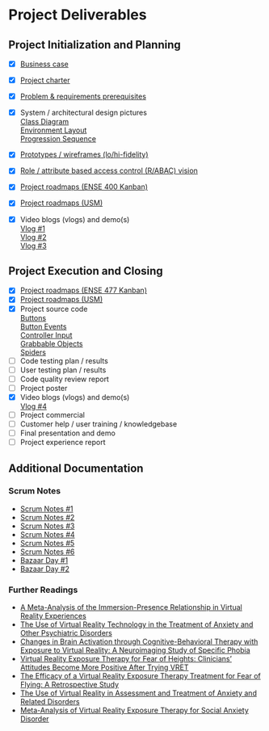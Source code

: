 # Project Deliverables

## Project Initialization and Planning
- [X] [Business case](./business_case.pdf)
- [X] [Project charter](./project_charter.pdf) 
- [X] [Problem & requirements prerequisites](./project_requirements.pdf)
- [X] System / architectural design pictures  
  [Class Diagram](./ClassDiagram.pdf)  
  [Environment Layout](./environment_layout.pdf)  
  [Progression Sequence](./environment_progression_sequence.pdf)  
- [X] [Prototypes / wireframes (lo/hi-fidelity)](./lo_fi_prototypes.pdf)
- [X] [Role / attribute based access control (R/ABAC) vision](./raci_chart.pdf)
- [X] [Project roadmaps (ENSE 400 Kanban)](https://github.com/SquareSquire286/Team-Edentata-VR-Project/projects/1)
- [X] [Project roadmaps (USM)](https://github.com/SquareSquire286/Team-Edentata-VR-Project/projects/2)
- [X] Video blogs (vlogs) and demo(s)  
  [Vlog #1](https://www.youtube.com/watch?v=nNTIOCdFI7Q)  
  [Vlog #2](https://youtu.be/FFGHzaU3o5I)  
  [Vlog #3](https://youtu.be/Z-OLgdAkyOI)  


## Project Execution and Closing
- [X] [Project roadmaps (ENSE 477 Kanban)](https://github.com/SquareSquire286/Team-Edentata-VR-Project/projects/3)
- [X] [Project roadmaps (USM)](https://github.com/SquareSquire286/Team-Edentata-VR-Project/projects/2)
- [X] Project source code   
  [Buttons](../Source%20Code/Buttons)  
  [Button Events](../Source%20Code/Button%20Events)  
  [Controller Input](../Source%20Code/Controller%20Input)  
  [Grabbable Objects](../Source%20Code/Grabbable%20Objects)  
  [Spiders](Source%20Code/Spiders)   
- [ ] Code testing plan / results
- [ ] User testing plan / results
- [ ] Code quality review report
- [ ] Project poster
- [X] Video blogs (vlogs) and demo(s)  
  [Vlog #4](https://youtu.be/ifcloafs_rU)
- [ ] Project commercial
- [ ] Customer help / user training / knowledgebase
- [ ] Final presentation and demo
- [ ] Project experience report

## Additional Documentation
### Scrum Notes
- [Scrum Notes #1](Scrum_Notes/Scrum_Notes_1_9-24.pdf)
- [Scrum Notes #2](Scrum_Notes/Scrum_Notes_2_10-8.pdf)
- [Scrum Notes #3](Scrum_Notes/Scrum_Notes_3_10-22.pdf)
- [Scrum Notes #4](Scrum_Notes/Scrum_Notes_4_11-19.pdf)
- [Scrum Notes #5](Scrum_Notes/Scrum_Notes_5_2-8.pdf)
- [Scrum Notes #6](Scrum_Notes/Scrum_Notes_6_2-14.pdf)
- [Bazaar Day #1](Scrum_Notes/Project_Bazaar_Day1_1-25.pdf)
- [Bazaar Day #2](Scrum_Notes/Project_Bazaar_Day2_3-1.pdf)
### Further Readings
- [A Meta-Analysis of the Immersion-Presence Relationship in Virtual Reality Experiences](./Further_Readings/A_meta-analysis_of_the_immersion-presence_relationship_in_virtual_reality_experiences_IJVAR.pdf)
- [The Use of Virtual Reality Technology in the Treatment of Anxiety and Other Psychiatric Disorders](https://www.ncbi.nlm.nih.gov/pmc/articles/PMC5421394/)
- [Changes in Brain Activation through Cognitive-Behavioral Therapy with Exposure to Virtual Reality: A Neuroimaging Study of Specific Phobia](https://pubmed.ncbi.nlm.nih.gov/34441804/)
- [Virtual Reality Exposure Therapy for Fear of Heights: Clinicians’ Attitudes Become More Positive After Trying VRET](https://www.frontiersin.org/articles/10.3389/fpsyg.2021.671871/full)
- [The Efficacy of a Virtual Reality Exposure Therapy Treatment for Fear of Flying: A Retrospective Study](https://www.frontiersin.org/articles/10.3389/fpsyg.2021.641393/full)
- [The Use of Virtual Reality in Assessment and Treatment of Anxiety and Related Disorders](https://onlinelibrary.wiley.com/doi/10.1002/cpp.2623)
- [Meta-Analysis of Virtual Reality Exposure Therapy for Social Anxiety Disorder](https://www.cambridge.org/core/journals/psychological-medicine/article/metaanalysis-of-virtual-reality-exposure-therapy-for-social-anxiety-disorder/F31E7D26EF8C24671E3097B98FD3996F)
